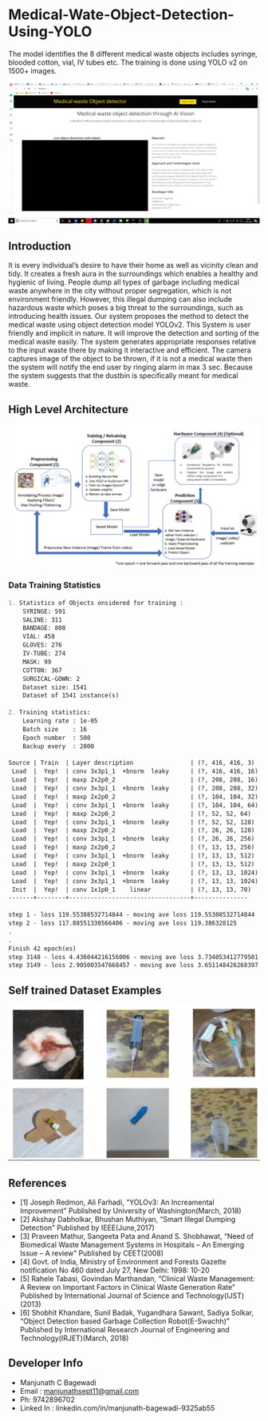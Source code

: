 # Medical-Wate-Object-Detection-Using-YOLO
The model identifies the 8 different medical waste objects includes syringe, blooded cotton, vial, IV tubes etc. The training is done using YOLO v2 on 1500+ images.

![Medical Waste Object Detector](Images//Mod.gif)
## Introduction
It is every individual’s desire to have their home as well as vicinity clean and tidy.
It creates a fresh aura in the surroundings which enables a healthy and hygienic of living.
People dump all types of garbage including medical waste anywhere in the city without
proper segregation, which is not environment friendly. However, this illegal dumping can
also include hazardous waste which poses a big threat to the surroundings, such as
introducing health issues. Our system proposes the method to detect the medical waste
using object detection model YOLOv2. This System is user friendly and implicit in
nature. It will improve the detection and sorting of the medical waste easily. The system
generates appropriate responses relative to the input waste there by making it interactive
and efficient.
The camera captures image of the object to be thrown, if it is not a medical waste
then the system will notify the end user by ringing alarm in max 3 sec. Because the
system suggests that the dustbin is specifically meant for medical waste.

## High Level Architecture
![Medical Waste Object Detector](Images//Architecture.PNG)

### Data Training Statistics

```markdown
1. Statistics of Objects onsidered for training :
    SYRINGE: 591
    SALINE: 311
    BANDAGE: 808
    VIAL: 458
    GLOVES: 276
    IV-TUBE: 274
    MASK: 99
    COTTON: 367
    SURGICAL-GOWN: 2
    Dataset size: 1541
    Dataset of 1541 instance(s)
    
2. Training statistics: 
    Learning rate : 1e-05
    Batch size    : 16
    Epoch number  : 500
    Backup every  : 2000
    
Source | Train  | Layer description                | (?, 416, 416, 3)
 Load  |  Yep!  | conv 3x3p1_1  +bnorm  leaky      | (?, 416, 416, 16)
 Load  |  Yep!  | maxp 2x2p0_2                     | (?, 208, 208, 16)
 Load  |  Yep!  | conv 3x3p1_1  +bnorm  leaky      | (?, 208, 208, 32)
 Load  |  Yep!  | maxp 2x2p0_2                     | (?, 104, 104, 32)
 Load  |  Yep!  | conv 3x3p1_1  +bnorm  leaky      | (?, 104, 104, 64)
 Load  |  Yep!  | maxp 2x2p0_2                     | (?, 52, 52, 64)
 Load  |  Yep!  | conv 3x3p1_1  +bnorm  leaky      | (?, 52, 52, 128)
 Load  |  Yep!  | maxp 2x2p0_2                     | (?, 26, 26, 128)
 Load  |  Yep!  | conv 3x3p1_1  +bnorm  leaky      | (?, 26, 26, 256)
 Load  |  Yep!  | maxp 2x2p0_2                     | (?, 13, 13, 256)
 Load  |  Yep!  | conv 3x3p1_1  +bnorm  leaky      | (?, 13, 13, 512)
 Load  |  Yep!  | maxp 2x2p0_1                     | (?, 13, 13, 512)
 Load  |  Yep!  | conv 3x3p1_1  +bnorm  leaky      | (?, 13, 13, 1024)
 Load  |  Yep!  | conv 3x3p1_1  +bnorm  leaky      | (?, 13, 13, 1024)
 Init  |  Yep!  | conv 1x1p0_1    linear           | (?, 13, 13, 70)
-------+--------+----------------------------------+---------------

step 1 - loss 119.55308532714844 - moving ave loss 119.55308532714844
step 2 - loss 117.88551330566406 - moving ave loss 119.386328125
.
.
Finish 42 epoch(es)
step 3148 - loss 4.436044216156006 - moving ave loss 3.734053412779501
step 3149 - loss 2.905003547668457 - moving ave loss 3.651148426268397

```



## Self trained Dataset Examples
![Medical Waste Object Detector](Images//Pic1.PNG)

## References

- [1] Joseph Redmon, Ali Farhadi, “YOLOv3: An Increamental Improvement” Published by University of
Washington(March, 2018)
- [2] Akshay Dabholkar, Bhushan Muthiyan, “Smart Illegal Dumping Detection” Published by IEEE(June,2017)
- [3] Praveen Mathur, Sangeeta Pata and Anand S. Shobhawat, “Need of Biomedical Waste Management
Systems in Hospitals – An Emerging Issue – A review” Published by CEET(2008)
- [4] Govt. of India, Ministry of Environment and Forests Gazette notification No 460 dated July 27, New Delhi: 1998: 10-20
- [5] Rahele Tabasi, Govindan Marthandan, “Clinical Waste Management: A Review on Important Factors
in Clinical Waste Generation Rate” Published by International Journal of Science and
Technology(IJST) (2013)
- [6] Shobhit Khandare, Sunil Badak, Yugandhara Sawant, Sadiya Solkar, “Object Detection based
Garbage Collection Robot(E-Swachh)” Published by International Research Journal of Engineering
and Technology(IRJET)(March, 2018)

## Developer Info
- Manjunath C Bagewadi
- Email : manjunathsept11@gmail.com
- Ph: 9742896702
- Linked In : linkedin.com/in/manjunath-bagewadi-9325ab55